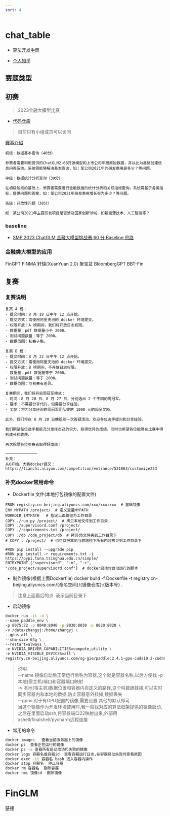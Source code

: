 ```yaml
---
sort: 4
---
```



# chat_table

* [算法开发手册](https://kg-nlp.github.io/Algorithm-Project-Manual/表格解析/chat_table.html)

* [个人知乎](https://www.zhihu.com/people/zhangyj-n)



## 赛题类型

## 初赛

> 2023金融大模型比赛
* [代码仓库](https://github.com/kg-nlp/SMP_2023_ChatGLM/tree/main)
> 目前只有小组成员可以访问

[赛事介绍](https://tianchi.aliyun.com/competition/entrance/532126/introduction)

```
初级：数据基本查询（40分）

参赛者需要利用提供的ChatGLM2-6B开源模型和上市公司年报原始数据，并以此为基础创建信息问答系统。系统需能够解决基本查询，如：某公司2021年的研发费用是多少？等问题。

中级：数据统计分析查询（30分）

在初级阶段的基础上，参赛者需要进行金融数据的统计分析和关联指标查询。系统需基于各类指标，提供问题和答案，如：某公司2021年研发费用增长率为多少？等问题。

高级：开放性问题（30分）

如：某公司2021年主要研发项目是否涉及国家创新领域，如新能源技术、人工智能等？

```

### baseline

* [SMP 2023 ChatGLM 金融大模型挑战赛 60 分 Baseline 思路](https://github.com/RonaldJEN/FinanceChatGLM/tree/main)



### 金融类大模型的应用

FinGPT
FINMA
轩辕(XuanYuan 2.0)
聚宝盆
BloombergGPT
BBT-Fin

## 复赛

### 复赛说明

```text
复赛 A 榜：
- 提交时间：8 月 18 日中午 12 点开始。
- 提交方式：需使用阿里天池的 docker 环境提交。
- 权限开放：A 榜期间，我们将开放日志权限。
- 数据量：pdf 数据量小于 2000。
- 测试问题数量：等于 2000。
- 数据范围：初赛子集。

复赛 B 榜：
- 提交时间：8 月 22 日中午 12 点开始。
- 提交方式：需使用阿里天池的 docker 环境提交。
- 权限开放：B 榜期间，不开放日志权限。
- 数据量：pdf 数据量等于 2000。
- 测试问题数量：等于 2000。
- 数据范围：与初赛有差异。

复赛期间，我们将开启周冠军模式：
- 时间：8 月 20 日、8 月 27 日，分别选出 2 个不同的周冠军。
- 要求：不需要分享代码，但需要分享经验。
- 奖励：将为分享经验的周冠军团队提供 1000 元的现金奖励。

此外，我们将在 8 月 20 日晚组织一次答疑活动，欢迎各位选手提问和分享经验。

我们期望每位选手都能充分发挥自己的实力，取得优异的成绩，同时也希望各位能够在比赛中得到成长和收获。

再次祝愿各位参赛者取得好成绩！

——————————————
补充：
从0开始，大赛docker提交：https://tianchi.aliyun.com/competition/entrance/531863/customize253
```

### 补充docker常用命令

* Dockerfile 文件(本地打包镜像的配置文件)

```示例
FROM registry.cn-beijing.aliyuncs.com/xxx/xxx:xxx  # 基础镜像
ENV MYPATH /project/  # 定义变量MYPATH
WORKDIR $MYPATH   # 指定上面路径为工作目录
COPY ./run.py /project/  # 拷贝本地文件到工作目录
COPY ./supervisord.conf /project/
COPY ./requirements.txt /project/
COPY ./db /cde_project/db  # 拷贝db文件夹到工作目录下
# COPY . /project/  # 也可以把本地当前路径下所有内容拷贝到工作目录下

#RUN pip install --upgrade pip
#RUN pip install -r requirements.txt -i https://pypi.tuna.tsinghua.edu.cn/simple/
ENTRYPOINT ["supervisord", "-n", "-c", "/cde_project/supervisord.conf"]  # docker启动时自动运行的脚本
```
* 制作镜像(根据上面Dockerfile)
docker build -f Dockerfile -t registry.cn-beijing.aliyuncs.com/{命名空间}/{镜像仓库}:{版本号} .  

> 注意上面最后的点. 表示当前目录下

* 启动镜像

```bash
docker run -it -d \ 
--name paddle_env \
-p 8075:22 -p 8040:8040 -p 8030:8030 -p 8020:8020 \
-v /data/zhangyj:/home/zhangyj \
--gpus all \
--shm-size 64g \
--restart=always \
-e NVIDIA_DRIVER_CAPABILITIES=compute,utility \
-e NVIDIA_VISIBLE_DEVICES=all \
registry.cn-beijing.aliyuncs.com/sg-gie/paddle:2.4.1-gpu-cuda10.2-cudnn7.6-trt7.0 /bin/bash
```

> 说明  
> --name  镜像启动后正常运行后称为容器,这个就是容器名称,以后方便找
> -p 本地(宿主机)端口和容器端口映射  
> -v 本地(宿主机)数据位置和容器内自定义的路径,这个叫数据挂接,可以实时同步容器内和本地的数据,防止容器意外挂掉,数据丢失  
> --gpus 对于有GPU配置的镜像,需要设置
> 其他的默认即可  
> 当这个镜像作为开发环境使用时,我一般找对应的算法框架提供的镜像启动,之后在里面启动ssh,将容器端口22映射出来,外部用xshell/finalshell/pycharm远程连接

* 常用的命令
```bash
docker images   查看当前服务器上的镜像
docker ps  查看正在运行的镜像
docker ps -a 查看所有启动成功和失败的镜像
docker logs 容器名或容器id  查看容器运行日志,在容器启动失败时查看原因
docker exec -it 容器名 bash 进入容器内操作
docker stop 容器名  停止容器
docker rm 容器名  删除容器
docker rmi 镜像id  删除镜像
```



# FinGLM

[链接](https://github.com/MetaGLM/FinGLM)

